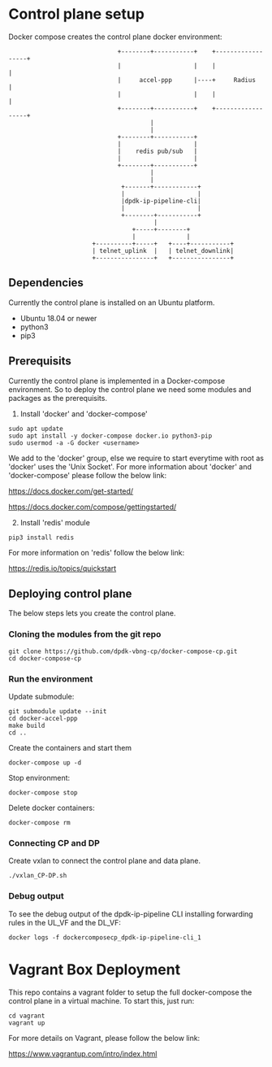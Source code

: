 # Control plane setup

Docker compose creates the control plane docker environment:
```
                              +--------+-----------+    +------------------+
                              |                    |    |                  |
                              |     accel-ppp      |----+     Radius       |
                              |                    |    |                  |
                              +--------+-----------+    +------------------+
                                       |
                                       |
                              +--------+-----------+
                              |                    |
                              |    redis pub/sub   |
                              |                    |
                              +--------+-----------+
                                       |
                                       |
                               +-------+------------+
                               |                    |
                               |dpdk-ip-pipeline-cli|
                               |                    |
                               +--------+-----------+
                                        |
                                  +-----+--------+
                                  |              |
                       +----------+-----+   +----+-----------+    
                       | telnet_uplink  |   | telnet_downlink|
                       +----------------+   +----------------+     
```
## Dependencies

Currently the control plane is installed on an Ubuntu platform.

* Ubuntu 18.04 or newer
* python3
* pip3

## Prerequisits

Currently the control plane is implemented in a Docker-compose environment. So to deploy the control plane we need some modules and packages as the prerequisits.
1. Install 'docker' and 'docker-compose'
```
sudo apt update
sudo apt install -y docker-compose docker.io python3-pip
sudo usermod -a -G docker <username>
```
We add <user> to the 'docker' group, else we require to start everytime with root as 'docker'
uses the 'Unix Socket'.
For more information about 'docker' and 'docker-compose' please follow the below link:

https://docs.docker.com/get-started/

https://docs.docker.com/compose/gettingstarted/

2. Install 'redis' module
```
pip3 install redis
```
For more information on 'redis' follow the below link:

https://redis.io/topics/quickstart

## Deploying control plane

The below steps lets you create the control plane.
### Cloning the modules from the git repo

```
git clone https://github.com/dpdk-vbng-cp/docker-compose-cp.git
cd docker-compose-cp
```
### Run the environment
Update submodule:
```
git submodule update --init
cd docker-accel-ppp
make build
cd ..
```
Create the containers and start them
```
docker-compose up -d
```
Stop environment:
```
docker-compose stop
```
Delete docker containers:
```
docker-compose rm
```
### Connecting CP and DP
Create vxlan to connect the control plane and data plane.
```
./vxlan_CP-DP.sh
```
### Debug output

To see the debug output of the dpdk-ip-pipeline CLI installing forwarding rules in the UL_VF and the DL_VF:

```
docker logs -f dockercomposecp_dpdk-ip-pipeline-cli_1
```
# Vagrant Box Deployment

This repo contains a vagrant folder to setup the full docker-compose the control plane in a virtual machine. To start this, just run:

```
cd vagrant
vagrant up
```
For more details on Vagrant, please follow the below link:

https://www.vagrantup.com/intro/index.html
